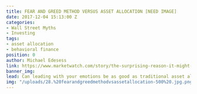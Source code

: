 ```yaml
---
title: FEAR AND GREED METHOD VERSUS ASSET ALLOCATION [NEED IMAGE]
date: 2017-12-04 15:13:00 Z
categories:
- Wall Street Myths
- Investing
tags:
- asset allocation
- behavioral finance
position: 0
author: Michael Edesess
link: https://www.marketwatch.com/story/the-surprising-reason-it-might-be-ok-to-give-in-to-greed-and-fear-2017-12-01?siteid=rss&rss=1
banner_img: 
lead: Can leading with your emotions be as good as traditional asset allocation?
img: "/uploads/28.%20fearandgreedmethodvsassetallocation-500%20.jpg.png"
---
```


